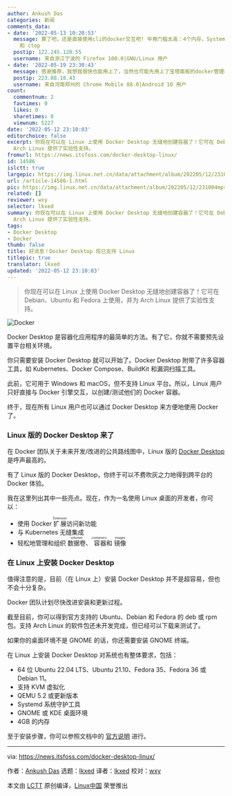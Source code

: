 ```yaml
---
author: Ankush Das
categories: 新闻
comments_data:
- date: '2022-05-13 10:20:53'
  message: 算了吧，还是直接使用cli的docker交互吧! 毕竟门槛太高：4个内存，Systemd,gnome kde qemu.推荐两个小工具：lazydocker
    和 ctop
  postip: 122.245.120.55
  username: 来自浙江宁波的 Firefox 100.0|GNU/Linux 用户
- date: '2022-05-19 23:30:43'
  message: 感谢推荐，我想我很快也能用上了，当然也可能先用上了宝塔面板的docker管理器 。
  postip: 223.88.18.43
  username: 来自河南郑州的 Chrome Mobile 88.0|Android 10 用户
count:
  commentnum: 2
  favtimes: 0
  likes: 0
  sharetimes: 0
  viewnum: 5227
date: '2022-05-12 23:10:03'
editorchoice: false
excerpt: 你现在可以在 Linux 上使用 Docker Desktop 无缝地创建容器了！它可在 Debian、Ubuntu 和 Fedora 上使用，并为
  Arch Linux 提供了实验性支持。
fromurl: https://news.itsfoss.com/docker-desktop-linux/
id: 14586
islctt: true
largepic: https://img.linux.net.cn/data/attachment/album/202205/12/231004mpr1pbj3g9k4b1cf.jpg
url: /article-14586-1.html
pic: https://img.linux.net.cn/data/attachment/album/202205/12/231004mpr1pbj3g9k4b1cf.jpg.thumb.jpg
related: []
reviewer: wxy
selector: lkxed
summary: 你现在可以在 Linux 上使用 Docker Desktop 无缝地创建容器了！它可在 Debian、Ubuntu 和 Fedora 上使用，并为
  Arch Linux 提供了实验性支持。
tags:
- Docker Desktop
- Docker
thumb: false
title: 好消息！Docker Desktop 现已支持 Linux
titlepic: true
translator: lkxed
updated: '2022-05-12 23:10:03'
---
```



> 
> 你现在可以在 Linux 上使用 Docker Desktop 无缝地创建容器了！它可在 Debian、Ubuntu 和 Fedora 上使用，并为 Arch Linux 提供了实验性支持。
> 
> 
> 


![Docker](/data/attachment/album/202205/12/231004mpr1pbj3g9k4b1cf.jpg)


Docker Desktop 是容器化应用程序的最简单的方法。有了它，你就不需要预先设置平台相关环境。


你只需要安装 Docker Desktop 就可以开始了。Docker Desktop 附带了许多容器工具，如 Kubernetes、Docker Compose、BuildKit 和漏洞扫描工具。


此前，它可用于 Windows 和 macOS，但不支持 Linux 平台。所以，Linux 用户只好直接与 Docker 引擎交互，以创建/测试他们的 Docker 容器。


终于，现在所有 Linux 用户也可以通过 Docker Desktop 来方便地使用 Docker 了。


### Linux 版的 Docker Desktop 来了


在 Docker 团队关于未来开发/改进的公共路线图中，Linux 版的 [Docker Desktop](https://www.docker.com/products/docker-desktop/) 是呼声最高的。


有了 Linux 版的 Docker Desktop，你终于可以不费吹灰之力地得到跨平台的 Docker 体验。


我在这里列出其中一些亮点。现在，作为一名使用 Linux 桌面的开发者，你可以：


* 使用 Docker <ruby> 扩展 <rt>  Extension </rt></ruby> 访问新功能
* 与 Kubernetes 无缝集成
* 轻松地管理和组织 <ruby> 数据卷 <rt>  volumes </rt></ruby>、<ruby> 容器 <rt>  containers </rt></ruby> 和 <ruby> 镜像 <rt>  images </rt></ruby>


### 在 Linux 上安装 Docker Desktop


值得注意的是，目前（在 Linux 上）安装 Docker Desktop 并不是超容易，但也不会十分复杂。


Docker 团队计划尽快改进安装和更新过程。


截至目前，你可以得到官方支持的 Ubuntu、Debian 和 Fedora 的 deb 或 rpm 包。支持 Arch Linux 的软件包还未开发完成，但已经可以下载来测试了。


如果你的桌面环境不是 GNOME 的话，你还需要安装 GNOME 终端。


在 Linux 上安装 Docker Desktop 对系统也有整体要求，包括：


* 64 位 Ubuntu 22.04 LTS、Ubuntu 21.10、Fedora 35、Fedora 36 或 Debian 11。
* 支持 KVM 虚拟化
* QEMU 5.2 或更新版本
* Systemd 系统守护工具
* GNOME 或 KDE 桌面环境
* 4GB 的内存


至于安装步骤，你可以参照文档中的 [官方说明](https://docs.docker.com/desktop/linux/install/) 进行。




---


via: <https://news.itsfoss.com/docker-desktop-linux/>


作者：[Ankush Das](https://news.itsfoss.com/author/ankush/) 选题：[lkxed](https://github.com/lkxed) 译者：[lkxed](https://github.com/lkxed) 校对：[wxy](https://github.com/wxy)


本文由 [LCTT](https://github.com/LCTT/TranslateProject) 原创编译，[Linux中国](https://linux.cn/) 荣誉推出